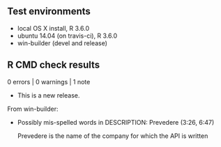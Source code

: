 ## Test environments
* local OS X install, R 3.6.0
* ubuntu 14.04 (on travis-ci), R 3.6.0
* win-builder (devel and release)

## R CMD check results

0 errors | 0 warnings | 1 note

* This is a new release.

From win-builder:

* Possibly mis-spelled words in DESCRIPTION:
  Prevedere (3:26, 6:47)
  
  Prevedere is the name of the company for which the API is written